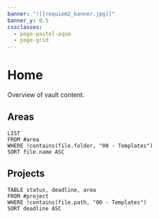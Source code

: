 ```yaml
---
banner: "![[requiem2_banner.jpg]]"
banner_y: 0.5
cssclasses:
  - page-pastel-aqua
  - page-grid
---
```

# Home

Overview of vault content.
## Areas

```dataview
LIST
FROM #area
WHERE !contains(file.folder, "00 - Templates")
SORT file.name ASC
```
## Projects

```dataview
TABLE status, deadline, area
FROM #project
WHERE !contains(file.path, "00 - Templates")
SORT deadline ASC
```
